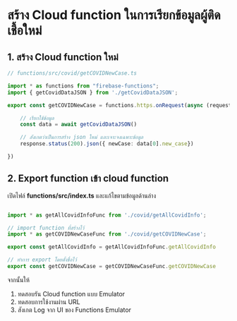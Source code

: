 

# สร้าง Cloud function ในการเรียกข้อมูลผู้ติดเชื้อใหม่

## 1. สร้าง Cloud function ใหม่ 

```ts
// functions/src/covid/getCOVIDNewCase.ts

import * as functions from "firebase-functions";
import { getCovidDataJSON } from './getCovidDataJSON';

export const getCOVIDNewCase = functions.https.onRequest(async (request, response) => {

    // เรียกใช้ข้อมูล
    const data = await getCovidDataJSON()

    // สังเกตว่าเป็นการสร้าง json ใหม่ และเจาะจงเฉพาะข้อมูล
    response.status(200).json({ newCase: data[0].new_case})

})
```

## 2. Export function เข้า cloud function

เปิดไฟล์ **functions/src/index.ts** และแก้ไขตามข้อมูลด้านล่าง

```ts

import * as getAllCovidInfoFunc from './covid/getAllCovidInfo';

// import function ที่สร้างไว้
import * as getCOVIDNewCaseFunc from './covid/getCOVIDNewCase';

export const getAllCovidInfo = getAllCovidInfoFunc.getAllCovidInfo

// ทำการ export โดยตั้งชื่อไว้
export const getCOVIDNewCase = getCOVIDNewCaseFunc.getCOVIDNewCase
```

จากนั้นให้

1. ทดสอบรัน Cloud function แบบ Emulator 
2. ทดสอบการใช้งานผ่าน URL 
3. สังเกต Log จาก UI ของ Functions Emulator